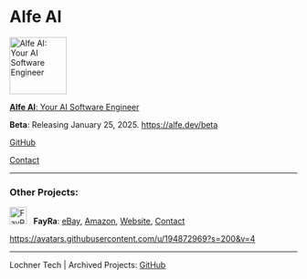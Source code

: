 # Alfe AI

<img src="https://avatars.githubusercontent.com/u/194872969?s=200&v=4" alt="Alfe AI: Your AI Software Engineer" width="100">

[**Alfe AI**: Your AI Software Engineer](https://alfe.dev)

**Beta**: Releasing January 25, 2025. https://alfe.dev/beta <!-- For Beta, Beta is not going to support enterprise users yet. Enterprise Q2 2025.-->

[GitHub](https://github.com/alfe-ai)

[Contact](mailto:alfe@lochner.tech)

--- 

### Other Projects:

<img src="https://avatars.githubusercontent.com/u/185224928?s=64&v=4" alt="FayRa" width="30"> &nbsp; **FayRa**: <!--[GitHub](https://github.com/fay-ra), --><!--(eCommerce / Logistics) , -->[eBay](https://www.ebay.com/str/fayralogistics), [Amazon](https://www.amazon.com/shops/fayra), [Website](https://fayra.com), [Contact](mailto:support@fayra.com)

https://avatars.githubusercontent.com/u/194872969?s=200&v=4

--- 

Lochner Tech | Archived Projects: [GitHub](https://github.com/orgs/lochner-arc/repositories)
